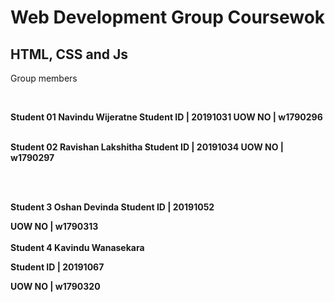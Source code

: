 # Web Development Group Coursewok
## HTML, CSS and Js

Group members

<br><p><b>Student 01  Navindu Wijeratne Student ID | 20191031  UOW NO | w1790296
<br>

<br>Student 02  Ravishan Lakshitha Student ID | 20191034 UOW NO | w1790297

<br>
<br>

Student 3  Oshan Devinda Student ID | 20191052

UOW NO | w1790313
<br>
<br>
Student 4
Kavindu Wanasekara

Student ID | 20191067

UOW NO | w1790320